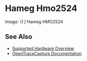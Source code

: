 # Hameg Hmo2524
**Image: \1*
[*
Hameg HMO2524
## See Also
- [Supported Hardware Overview](../supported-hardware.md)
- [OpenTraceCapture Documentation](../../opentracecapture/overview.md)
